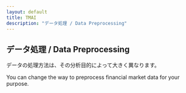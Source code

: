 ```yaml
---
layout: default
title: TMAI
description: "データ処理 / Data Preprocessing"
---
```



## **データ処理 / Data Preprocessing**

データの処理方法は、その分析目的によって大きく異なります。

You can change the way to preprocess financial market data for your purpose.
